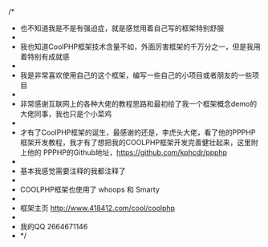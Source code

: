/*
 * 也不知道我是不是有强迫症，就是感觉用着自己写的框架特别舒服
 *
 * 我也知道CoolPHP框架技术含量不如，外面厉害框架的千万分之一，但是我用着特别有成就感
 *
 * 我是非常喜欢使用自己的这个框架，编写一些自己的小项目或者朋友的一些项目
 *
 * 非常感谢互联网上的各种大佬的教程思路和最初给了我一个框架概念demo的大佬同事，我也只是个小菜鸡
 *
 * 才有了CoolPHP框架的诞生，最感谢的还是，李虎头大佬，看了他的PPPHP框架开发教程，我才有了想把我的COOLPHP框架开发完善健壮起来，这里附上他的 PPPHP的Github地址，https://github.com/kphcdr/ppphp
 *
 * 基本我感觉需要注释的我都注释了
 *
 * COOLPHP框架也使用了 whoops 和 Smarty
 *
 * 框架主页 http://www.418412.com/cool/coolphp
 *
 * 我的QQ 2664671146
 * */
